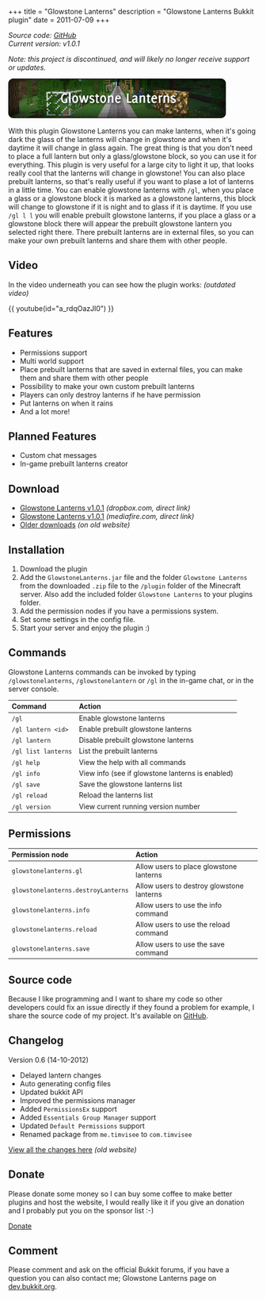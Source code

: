 +++
title = "Glowstone Lanterns"
description = "Glowstone Lanterns Bukkit plugin"
date = 2011-07-09
+++

_Source code: [GitHub][github]_  
_Current version: v1.0.1_

_Note: this project is discontinued, and will likely no longer receive support
or updates._

![Glowstone Lanterns header](header.png)

With this plugin Glowstone Lanterns you can make lanterns, when it's going dark
the glass of the lanterns will change in glowstone and when it's daytime it will
change in glass again. The great thing is that you don't need to place a full
lantern but only a glass/glowstone block, so you can use it for everything. This
plugin is very useful for a large city to light it up, that looks really cool
that the lanterns will change in glowstone! You can also place prebuilt
lanterns, so that's really useful if you want to plase a lot of lanterns in a
little time. You can enable glowstone lanterns with `/gl`, when you place a
glass or a glowstone block it is marked as a glowstone lanterns, this block will
change to glowstone if it is night and to glass if it is daytime. If you use
`/gl l l` you will enable prebuilt glowstone lanterns, if you place a glass or a
glowstone block there will appear the prebuilt glowstone lantern you selected
right there. There prebuilt lanterns are in external files, so you can make your
own prebuilt lanterns and share them with other people.

## Video
In the video underneath you can see how the plugin works: _(outdated video)_

{{ youtube(id="a_rdqOazJl0") }}

## Features
- Permissions support
- Multi world support
- Place prebuilt lanterns that are saved in external files, you can make them and share them with other people
- Possibility to make your own custom prebuilt lanterns
- Players can only destroy lanterns if he have permission
- Put lanterns on when it rains
- And a lot more!

## Planned Features
- Custom chat messages
- In-game prebuilt lanterns creator

## Download
- [Glowstone Lanterns v1.0.1][download-dropbox] _(dropbox.com, direct link)_
- [Glowstone Lanterns v1.0.1][download-mediafire] _(mediafire.com, direct link)_
- [Older downloads][download-older] _(on old website)_

## Installation
1. Download the plugin
2. Add the `GlowstoneLanterns.jar` file and the folder `Glowstone Lanterns` from
   the downloaded `.zip` file to the `/plugin` folder of the Minecraft server.
   Also add the included folder `Glowstone Lanterns` to your plugins folder.
3. Add the permission nodes if you have a permissions system.
4. Set some settings in the config file.
5. Start your server and enjoy the plugin :)

## Commands
Glowstone Lanterns commands can be invoked by typing `/glowstonelanterns`,
`/glowstonelantern` or `/gl` in the in-game chat, or in the server console.

| Command             | Action                                          |
| :------------------ | :---------------------------------------------- |
| `/gl`               | Enable glowstone lanterns                       |
| `/gl lantern <id>`  | Enable prebuilt glowstone lanterns              |
| `/gl lantern`       | Disable prebuilt glowstone lanterns             |
| `/gl list lanterns` | List the prebuilt lanterns                      |
| `/gl help`          | View the help with all commands                 |
| `/gl info`          | View info (see if glowstone lanterns is enabled)|
| `/gl save`          | Save the glowstone lanterns list                 |
| `/gl reload`        | Reload the lanterns list                        |
| `/gl version`       | View current running version number             |

## Permissions
| Permission node                   | Action                                    |
| :-------------------------------- | :---------------------------------------- |
| `glowstonelanterns.gl`              | Allow users to place glowstone lanterns   |
| `glowstonelanterns.destroyLanterns` | Allow users to destroy glowstone lanterns |
| `glowstonelanterns.info`            | Allow users to use the info command       |
| `glowstonelanterns.reload`          | Allow users to use the reload command     |
| `glowstonelanterns.save`            | Allow users to use the save command       |

## Source code
Because I like programming and I want to share my code so other developers could
fix an issue directly if they found a problem for example, I share the source
code of my project. It's available on [GitHub][github].

## Changelog
Version 0.6 (14-10-2012)

- Delayed lantern changes
- Auto generating config files
- Updated bukkit API
- Improved the permissions manager
- Added `PermissionsEx` support
- Added `Essentials Group Manager` support
- Updated `Default Permissions` support
- Renamed package from `me.timvisee` to `com.timvisee`

[View all the changes here][changelog] _(old website)_

## Donate
Please donate some money so I can buy some coffee to make better plugins and
host the website, I would really like it if you give an donation and I probably
put you on the sponsor list :-)

[Donate][donate]

## Comment
Please comment and ask on the official Bukkit forums, if you have a question
you can also contact me; Glowstone Lanterns page on
[dev.bukkit.org][dev.bukkit.org].


[github]: https://github.com/timvisee/GlowstoneLanterns
[download-dropbox]: https://old.timvisee.com/download/75
[download-mediafire]: https://old.timvisee.com/download/76
[download-older]: https://old.timvisee.com/projects/bukkit/glowstone-lanterns/downloads
[changelog]: httpss://old.timvisee.com/projects/bukkit/glowstone-lanterns/changelog
[donate]: https://www.paypal.com/cgi-bin/webscr?cmd=_s-xclick&hosted_button_id=QH2EGBRH9T6R2
[dev.bukkit.org]: https://dev.bukkit.org/server-mods/glowstone-lanterns/
